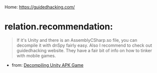 Home: https://guidedhacking.com/


# relation.recommendation:
>If it's Unity and there is an AssemblyCSharp.so file, you can decompile it with dnSpy fairly easy. Also I recommend to check out guidedhacking website. They have a fair bit of info on how to tinker with mobile games.
- from: [Decompiling Unity APK Game ](https://www.reddit.com/r/LiveOverflow/comments/ibmyxx/comment/g1xc7zv/)

